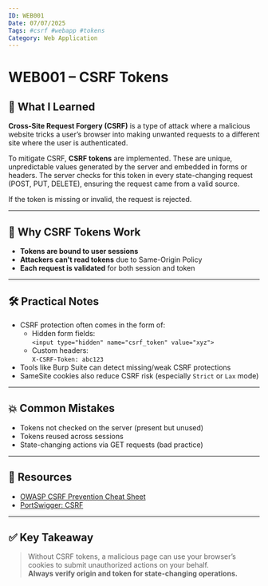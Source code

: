 ```yaml
---
ID: WEB001
Date: 07/07/2025
Tags: #csrf #webapp #tokens
Category: Web Application
---
```


# WEB001 – CSRF Tokens

## 🧠 What I Learned

**Cross-Site Request Forgery (CSRF)** is a type of attack where a malicious website tricks a user’s browser into making unwanted requests to a different site where the user is authenticated.

To mitigate CSRF, **CSRF tokens** are implemented. These are unique, unpredictable values generated by the server and embedded in forms or headers. The server checks for this token in every state-changing request (POST, PUT, DELETE), ensuring the request came from a valid source.

If the token is missing or invalid, the request is rejected.

---

## 🔐 Why CSRF Tokens Work

- **Tokens are bound to user sessions**  
- **Attackers can't read tokens** due to Same-Origin Policy  
- **Each request is validated** for both session and token

---

## 🛠️ Practical Notes

- CSRF protection often comes in the form of:
  - Hidden form fields:  
    `<input type="hidden" name="csrf_token" value="xyz">`
  - Custom headers:  
    `X-CSRF-Token: abc123`
- Tools like Burp Suite can detect missing/weak CSRF protections
- SameSite cookies also reduce CSRF risk (especially `Strict` or `Lax` mode)

---

## 💥 Common Mistakes

- Tokens not checked on the server (present but unused)
- Tokens reused across sessions
- State-changing actions via GET requests (bad practice)

---

## 🔗 Resources

- [OWASP CSRF Prevention Cheat Sheet](https://cheatsheetseries.owasp.org/cheatsheets/Cross-Site_Request_Forgery_Prevention_Cheat_Sheet.html)
- [PortSwigger: CSRF](https://portswigger.net/web-security/csrf)

---

## ✅ Key Takeaway

> Without CSRF tokens, a malicious page can use your browser’s cookies to submit unauthorized actions on your behalf.  
> **Always verify origin and token for state-changing operations.**
